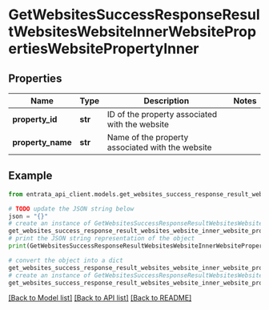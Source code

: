 # GetWebsitesSuccessResponseResultWebsitesWebsiteInnerWebsitePropertiesWebsitePropertyInner


## Properties

Name | Type | Description | Notes
------------ | ------------- | ------------- | -------------
**property_id** | **str** | ID of the property associated with the website | 
**property_name** | **str** | Name of the property associated with the website | 

## Example

```python
from entrata_api_client.models.get_websites_success_response_result_websites_website_inner_website_properties_website_property_inner import GetWebsitesSuccessResponseResultWebsitesWebsiteInnerWebsitePropertiesWebsitePropertyInner

# TODO update the JSON string below
json = "{}"
# create an instance of GetWebsitesSuccessResponseResultWebsitesWebsiteInnerWebsitePropertiesWebsitePropertyInner from a JSON string
get_websites_success_response_result_websites_website_inner_website_properties_website_property_inner_instance = GetWebsitesSuccessResponseResultWebsitesWebsiteInnerWebsitePropertiesWebsitePropertyInner.from_json(json)
# print the JSON string representation of the object
print(GetWebsitesSuccessResponseResultWebsitesWebsiteInnerWebsitePropertiesWebsitePropertyInner.to_json())

# convert the object into a dict
get_websites_success_response_result_websites_website_inner_website_properties_website_property_inner_dict = get_websites_success_response_result_websites_website_inner_website_properties_website_property_inner_instance.to_dict()
# create an instance of GetWebsitesSuccessResponseResultWebsitesWebsiteInnerWebsitePropertiesWebsitePropertyInner from a dict
get_websites_success_response_result_websites_website_inner_website_properties_website_property_inner_from_dict = GetWebsitesSuccessResponseResultWebsitesWebsiteInnerWebsitePropertiesWebsitePropertyInner.from_dict(get_websites_success_response_result_websites_website_inner_website_properties_website_property_inner_dict)
```
[[Back to Model list]](../README.md#documentation-for-models) [[Back to API list]](../README.md#documentation-for-api-endpoints) [[Back to README]](../README.md)


